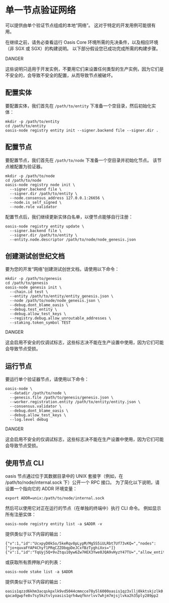 # 单一节点验证网络

可以提供由单个验证节点组成的本地“网络”。 这对于特定的开发用例可能很有用。

在继续之前，请务必查看运行 Oasis Core 环境所需的先决条件，以及相应环境（非 SGX 或 SGX）的构建说明。 以下部分假设您已成功完成所需的构建步骤。

DANGER

这些说明只适用于开发实例，不要用它们来设置任何类型的生产实例，因为它们是不安全的，会导致不安全的配置，从而导致节点被破坏。

## 配置实体

要配置实体，我们首先在 `/path/to/entity` 下准备一个空目录，然后初始化实体：

```
mkdir -p /path/to/entity
cd /path/to/entity
oasis-node registry entity init --signer.backend file --signer.dir .

```

## 配置节点

要配置节点，我们首先在 `/path/to/node` 下准备一个空目录并初始化节点。 该节点被配置为验证器。

```
mkdir -p /path/to/node
cd /path/to/node
oasis-node registry node init \
  --signer.backend file \
  --signer.dir /path/to/entity \
  --node.consensus_address 127.0.0.1:26656 \
  --node.is_self_signed \
  --node.role validator

```

配置节点后，我们继续更新实体白名单，以便节点能够自行注册：

```
oasis-node registry entity update \
  --signer.backend file \
  --signer.dir /path/to/entity \
  --entity.node.descriptor /path/to/node/node_genesis.json

```

## 创建测试创世纪文档

要为您的开发“网络”创建测试创世文档，请使用以下命令：

```
mkdir -p /path/to/genesis
cd /path/to/genesis
oasis-node genesis init \
  --chain.id test \
  --entity /path/to/entity/entity_genesis.json \
  --node /path/to/node/node_genesis.json \
  --debug.dont_blame_oasis \
  --debug.test_entity \
  --debug.allow_test_keys \
  --registry.debug.allow_unroutable_addresses \
  --staking.token_symbol TEST

```

DANGER

这会启用不安全的仅调试标志，这些标志决不能在生产设置中使用，因为它们可能会导致节点受损。

## 运行节点

要运行单个验证器节点，请使用以下命令：

```
oasis-node \
  --datadir /path/to/node \
  --genesis.file /path/to/genesis/genesis.json \
  --worker.registration.entity /path/to/entity/entity.json \
  --consensus.validator \
  --debug.dont_blame_oasis \
  --debug.allow_test_keys \
  --log.level debug

```

DANGER

这会启用不安全的仅调试标志，这些标志决不能在生产设置中使用，因为它们可能会导致节点受损。

## 使用节点 CLI

oasis 节点通过位于其数据目录中的 UNIX 套接字（例如，在 /path/to/node/internal.sock 下）公开一个 RPC 接口。 为了简化以下说明，请设置一个指向它的 ADDR 环境变量：

```
export ADDR=unix:/path/to/node/internal.sock

```

然后可以使用它对正在运行的节点（在单独的终端中）执行 CLI 命令。 例如显示所有注册实体：

```
oasis-node registry entity list -a $ADDR -v

```

提供类似于以下内容的输出：

```
{"v":1,"id":"UcxpyD0kSo/5keRqv8pLypM/Mg5S5iULRbt7Uf73vKQ=","nodes":["jo+quvaFYAP4Chyf1PRqCZZObqpDeJCxfBzTyghiXxs="]}
{"v":1,"id":"TqUyj5Q+9vZtqu10yw6Zw7HEX3Ywe0JQA9vHyzY47TU=","allow_entity_signed_nodes":true}

```

或获取所有质押账户的列表：

```
oasis-node stake list -a $ADDR

```

提供类似于以下内容的输出：

`oasis1qzzd6khm3acqskpxlk9vd5044cmmcce78y5l6000oasis1qz3xllj0kktskjzlk0qacadgwpfe8v7sy5kztvlyoasis1qrh4wqfknrlvv7whjm7mjsjlvka2h35ply289pp2`